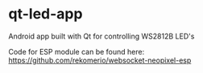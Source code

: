 # qt-led-app
Android app built with Qt for controlling WS2812B LED's

Code for ESP module can be found here: https://github.com/rekomerio/websocket-neopixel-esp
